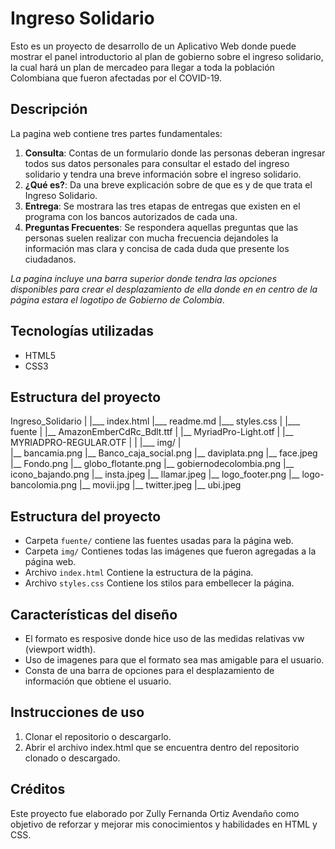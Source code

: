 
# Ingreso Solidario

Esto es un proyecto  de desarrollo de un Aplicativo Web donde puede mostrar el panel introductorio al plan de gobierno sobre el ingreso solidario, la cual hará un plan de mercadeo para llegar a toda la población Colombiana que fueron afectadas por el COVID-19.

## Descripción

La pagina web contiene tres partes fundamentales:

1. **Consulta**: Contas de un formulario donde las personas deberan ingresar todos sus datos personales para consultar el estado del ingreso solidario y tendra una breve información sobre el ingreso solidario.
2. **¿Qué es?**: Da una breve explicación sobre de que es y de que trata el Ingreso Solidario.
3. **Entrega**: Se mostrara las tres etapas de entregas que existen en el programa con los bancos autorizados de cada una.
4. **Preguntas Frecuentes**: Se respondera aquellas preguntas que las personas suelen realizar con mucha frecuencia dejandoles la información mas clara y concisa de cada duda que presente los ciudadanos.

*La pagina incluye una barra superior donde tendra las opciones disponibles para crear el desplazamiento de ella donde en en centro de la página estara el logotipo de Gobierno de Colombia*.

## Tecnologías utilizadas

* HTML5
* CSS3

## Estructura del proyecto

Ingreso_Solidario
|
|___  index.html
|___  readme.md
|___  styles.css
|
|___  fuente
|     |__ AmazonEmberCdRc_Bdlt.ttf
|     |__ MyriadPro-Light.otf
|     |__ MYRIADPRO-REGULAR.OTF
|
|
|___ img/
     |   
     |__ bancamia.png
     |__ Banco_caja_social.png
     |__  daviplata.png
     |__  face.jpeg
     |__  Fondo.png
     |__  globo_flotante.png
     |__  gobiernodecolombia.png
     |__  icono_bajando.png
     |__  insta.jpeg
     |__  llamar.jpeg
     |__  logo_footer.png
     |__  logo-bancolomia.png
     |__ movii.jpg
     |__ twitter.jpeg
     |__ ubi.jpeg
    

## Estructura del proyecto

* Carpeta `fuente/` contiene las fuentes usadas para la página web.
* Carpeta `img/` Contienes todas las imágenes que fueron agregadas a la página web.
* Archivo `index.html` Contiene la estructura de la página.
* Archivo `styles.css` Contiene los stilos para embellecer la página.

## Características del diseño

*  El formato es resposive donde hice uso de las medidas relativas vw (viewport width).
* Uso de imagenes para que el formato sea mas amigable para el usuario.
* Consta de una barra de opciones para el desplazamiento de información que obtiene el usuario.

## Instrucciones de uso 

1. Clonar el repositorio o descargarlo.
2. Abrir el archivo index.html que se encuentra dentro del repositorio clonado o descargado.

## Créditos

Este proyecto fue elaborado por Zully Fernanda Ortiz Avendaño como objetivo de reforzar y mejorar mis conocimientos y habilidades en HTML y CSS.